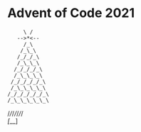 # Advent of Code 2021

         \ /
       -->*<--
         /_\
        /_\_\
       /_/_/_\
       /_\_\_\
      /_/_/_/_\
      /_\_\_\_\
     /_/_/_/_/_\
     /_\_\_\_\_\
    /_/_/_/_/_/_\
    /_\_\_\_\_\_\
   /_/_/_/_/_/_/_\
        [___]
